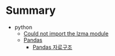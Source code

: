 # Summary

* python
	* [Could not import the lzma module](./python/2020-04-28-liblzma-dev.md)
	* [Pandas](./python/pandas/README.md)
		* [Pandas 자료구조](./python/pandas/2020-04-28-pandasDataStruct.md)